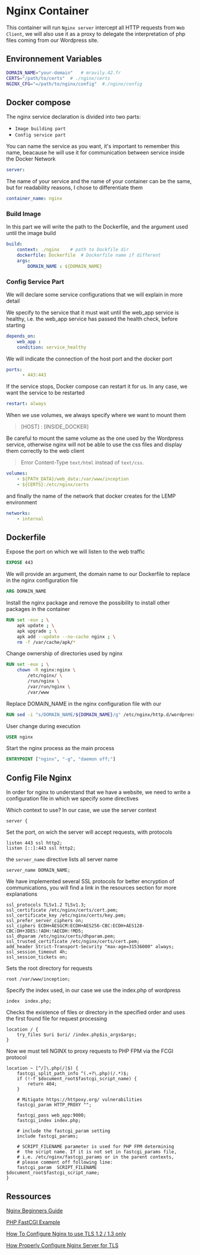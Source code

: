# Nginx Container
This container will run `Nginx server` intercept all HTTP requests from `Web Client`, we will also use it as a proxy to delegate the interpretation of php files coming from our Wordpress site.

## Environnement Variables

```bash
DOMAIN_NAME="your-domain" 	# mravily.42.fr
CERTS="/path/to/certs" 	# ./nginx/certs
NGINX_CFG="=/path/to/nginx/config"	#./nginx/config
```
## Docker compose
The nginx service declaration is divided into two parts:
- `Image building part`  
- `Config service part`

You can name the service as you want, it's important to remember this name, beacause he will use it for communication between service inside the Docker Network

```yaml
server:
```

The name of your service and the name of your container can be the same, but for readability reasons, I chose to differentiate them

```yaml
container_name: nginx
```

### Build Image

In this part we will write the path to the Dockerfile, and the argument used until the image build

```yaml
build:
	context: ./nginx	# path to Dockfile dir
	dockerfile: Dockerfile	# Dockerfile name if different
	args:
		DOMAIN_NAME : ${DOMAIN_NAME}
```

### Config Service Part

We will declare some service configurations that we will explain in more detail

We specify to the service that it must wait until the web_app service is healthy, i.e. the web_app service has passed the health check, before starting

```yaml
depends_on:
	web_app :
	condition: service_healthy
```

We will indicate the connection of the host port and the docker port

```yaml
ports:
      - 443:443
```

If the service stops, Docker compose can restart it for us. In any case, we want the service to be restarted

```yaml
restart: always
````

When we use volumes, we always specify where we want to mount them 
> [HOST] : [INSIDE_DOCKER]

Be careful to mount the same volume as the one used by the Wordpress service, otherwise nginx will not be able to use the css files and display them correctly to the web client
> Error Content-Type `text/html` instead of `text/css`.

```yaml
volumes:
	- ${PATH_DATA}/web_data:/var/www/inception
	- ${CERTS}:/etc/nginx/certs
```

and finally the name of the network that docker creates for the LEMP environment

```yaml
networks:
	- internal
````


## Dockerfile

Expose the port on which we will listen to the web traffic

```Dockerfile
EXPOSE 443
```

We will provide an argument, the domain name to our Dockerfile to replace in the nginx configuration file

```Dockerfile
ARG DOMAIN_NAME
```

Install the nginx package and remove the possibility to install other packages in the container

```Dockerfile
RUN set -eux ; \
	apk update ; \
	apk upgrade ; \
	apk add --update --no-cache nginx ; \
	rm -f /var/cache/apk/* 
```

Change ownership of directories used by nginx

```Dockerfile 
RUN set -eux ; \
	chown -R nginx:nginx \
		/etc/nginx/ \
		/run/nginx \
		/var/run/nginx \
		/var/www
```

Replace DOMAIN_NAME in the nginx configuration file with our 

```Dockerfile
RUN sed -i "s/DOMAIN_NAME/${DOMAIN_NAME}/g" /etc/nginx/http.d/wordpress.conf
```

User change during execution 

```Dockerfile
USER nginx
````

Start the nginx process as the main process

```Dockerfile
ENTRYPOINT ["nginx", "-g", "daemon off;"]
```


## Config File Nginx

In order for nginx to understand that we have a website, we need to write a configuration file in which we specify some directives

Which context to use? In our case, we use the server context

```
server {
```

Set the port, on wich the server will accept requests, with protocols

```
listen 443 ssl http2;
listen [::]:443 ssl http2;
````

the `server_name` directive lists all server name

```
server_name DOMAIN_NAME;
```

We have implemented several SSL protocols for better encryption of communications, you will find a link in the resources section for more explanations

```
ssl_protocols TLSv1.2 TLSv1.3;
ssl_certificate /etc/nginx/certs/cert.pem;
ssl_certificate_key /etc/nginx/certs/key.pem;
ssl_prefer_server_ciphers on;
ssl_ciphers ECDH+AESGCM:ECDH+AES256-CBC:ECDH+AES128-CBC:DH+3DES:!ADH:!AECDH:!MD5;
ssl_dhparam /etc/nginx/certs/dhparam.pem;
ssl_trusted_certificate /etc/nginx/certs/cert.pem;
add_header Strict-Transport-Security "max-age=31536000" always;
ssl_session_timeout 4h;
ssl_session_tickets on;
```

Sets the root directory for requests

```
root /var/www/inception;
```

Specify the index used, in our case we use the index.php of wordpress

```
index  index.php;
````

Checks the existence of files or directory in the specified order and uses the first found file for request processing

```
location / {
	try_files $uri $uri/ /index.php$is_args$args;
}
```

Now we must tell NGINX to proxy requests to PHP FPM via the FCGI protocol

```
location ~ [^/]\.php(/|$) {
	fastcgi_split_path_info ^(.+?\.php)(/.*)$;
	if (!-f $document_root$fastcgi_script_name) {
		return 404;
	}

	# Mitigate https://httpoxy.org/ vulnerabilities
	fastcgi_param HTTP_PROXY "";

	fastcgi_pass web_app:9000;
	fastcgi_index index.php;

	# include the fastcgi_param setting
	include fastcgi_params;

	# SCRIPT_FILENAME parameter is used for PHP FPM determining
	#  the script name. If it is not set in fastcgi_params file,
	# i.e. /etc/nginx/fastcgi_params or in the parent contexts,
	# please comment off following line:
	fastcgi_param  SCRIPT_FILENAME   $document_root$fastcgi_script_name;
}
```

## Ressources

[Nginx Beginners Guide](https://nginx.org/en/docs/beginners_guide.html)

[PHP FastCGI Example](https://www.nginx.com/resources/wiki/start/topics/examples/phpfcgi/)

[How To Configure Nginx to use TLS 1.2 / 1.3 only](github.com/advisories/GHSA-hrpp-h998-j3pp)

[How Properly Configure Nginx Server for TLS](https://hackernoon.com/how-properly-configure-nginx-server-for-tls-sg1d3udt)



